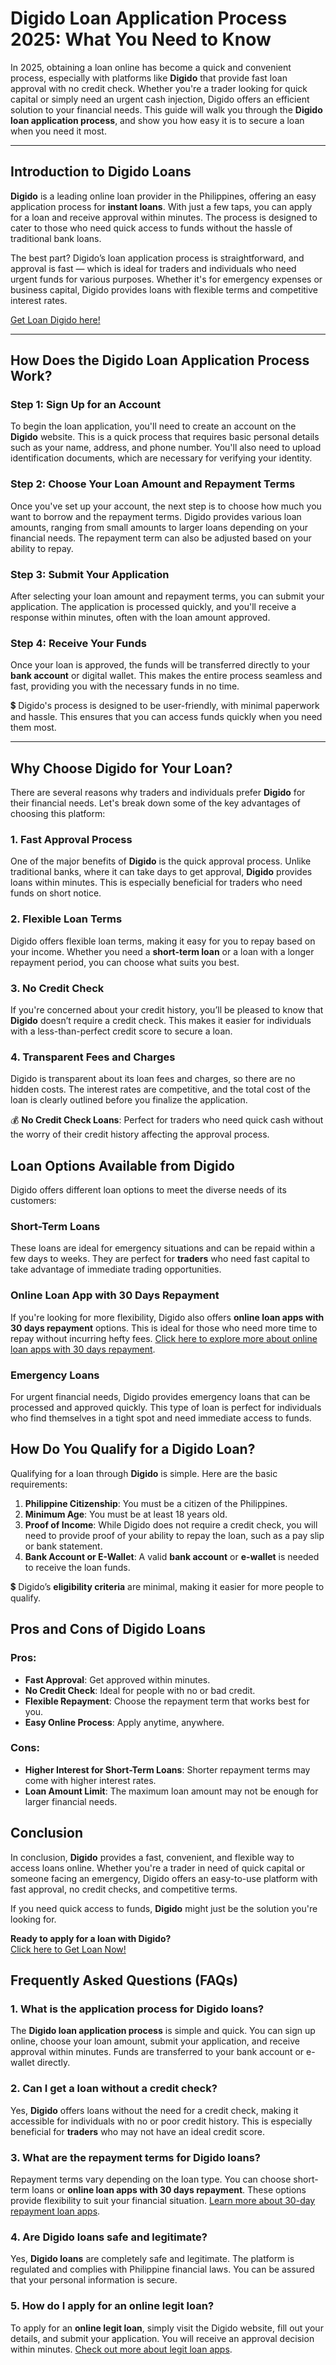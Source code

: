 # Digido Loan Application Process 2025: What You Need to Know

In 2025, obtaining a loan online has become a quick and convenient process, especially with platforms like **Digido** that provide fast loan approval with no credit check. Whether you're a trader looking for quick capital or simply need an urgent cash injection, Digido offers an efficient solution to your financial needs. This guide will walk you through the **Digido loan application process**, and show you how easy it is to secure a loan when you need it most.

---
## Introduction to Digido Loans

**Digido** is a leading online loan provider in the Philippines, offering an easy application process for **instant loans**. With just a few taps, you can apply for a loan and receive approval within minutes. The process is designed to cater to those who need quick access to funds without the hassle of traditional bank loans.

The best part? Digido’s loan application process is straightforward, and approval is fast — which is ideal for traders and individuals who need urgent funds for various purposes. Whether it's for emergency expenses or business capital, Digido provides loans with flexible terms and competitive interest rates.

[Get Loan Digido here!](https://buolnd.com/koCS?sub1=sub1&sub2=sub2&sub3=sub3&sub4=sub4&sub5=sub5)

---
## How Does the Digido Loan Application Process Work?

### Step 1: **Sign Up for an Account**
To begin the loan application, you'll need to create an account on the **Digido** website. This is a quick process that requires basic personal details such as your name, address, and phone number. You'll also need to upload identification documents, which are necessary for verifying your identity.

### Step 2: **Choose Your Loan Amount and Repayment Terms**
Once you've set up your account, the next step is to choose how much you want to borrow and the repayment terms. Digido provides various loan amounts, ranging from small amounts to larger loans depending on your financial needs. The repayment term can also be adjusted based on your ability to repay.

### Step 3: **Submit Your Application**
After selecting your loan amount and repayment terms, you can submit your application. The application is processed quickly, and you'll receive a response within minutes, often with the loan amount approved.

### Step 4: **Receive Your Funds**
Once your loan is approved, the funds will be transferred directly to your **bank account** or digital wallet. This makes the entire process seamless and fast, providing you with the necessary funds in no time.

💲 Digido's process is designed to be user-friendly, with minimal paperwork and hassle. This ensures that you can access funds quickly when you need them most.

---
## Why Choose Digido for Your Loan?

There are several reasons why traders and individuals prefer **Digido** for their financial needs. Let's break down some of the key advantages of choosing this platform:

### 1. **Fast Approval Process**
One of the major benefits of **Digido** is the quick approval process. Unlike traditional banks, where it can take days to get approval, **Digido** provides loans within minutes. This is especially beneficial for traders who need funds on short notice.

### 2. **Flexible Loan Terms**
Digido offers flexible loan terms, making it easy for you to repay based on your income. Whether you need a **short-term loan** or a loan with a longer repayment period, you can choose what suits you best.

### 3. **No Credit Check**
If you're concerned about your credit history, you’ll be pleased to know that **Digido** doesn’t require a credit check. This makes it easier for individuals with a less-than-perfect credit score to secure a loan.

### 4. **Transparent Fees and Charges**
Digido is transparent about its loan fees and charges, so there are no hidden costs. The interest rates are competitive, and the total cost of the loan is clearly outlined before you finalize the application.

💰 **No Credit Check Loans**: Perfect for traders who need quick cash without the worry of their credit history affecting the approval process.

## Loan Options Available from Digido

Digido offers different loan options to meet the diverse needs of its customers:

### Short-Term Loans
These loans are ideal for emergency situations and can be repaid within a few days to weeks. They are perfect for **traders** who need fast capital to take advantage of immediate trading opportunities.

### **Online Loan App with 30 Days Repayment**
If you're looking for more flexibility, Digido also offers **online loan apps with 30 days repayment** options. This is ideal for those who need more time to repay without incurring hefty fees. [Click here to explore more about online loan apps with 30 days repayment](https://www.linkedin.com/pulse/online-loan-app-30-days-repayment-philippines-2024-best-loan-ph-thhvf/?trackingId=6DcQU8rxgEc6sRq1dlgxyA%3D%3D).

### Emergency Loans
For urgent financial needs, Digido provides emergency loans that can be processed and approved quickly. This type of loan is perfect for individuals who find themselves in a tight spot and need immediate access to funds.

## How Do You Qualify for a Digido Loan?

Qualifying for a loan through **Digido** is simple. Here are the basic requirements:

1. **Philippine Citizenship**: You must be a citizen of the Philippines.
2. **Minimum Age**: You must be at least 18 years old.
3. **Proof of Income**: While Digido does not require a credit check, you will need to provide proof of your ability to repay the loan, such as a pay slip or bank statement.
4. **Bank Account or E-Wallet**: A valid **bank account** or **e-wallet** is needed to receive the loan funds.

💲 Digido’s **eligibility criteria** are minimal, making it easier for more people to qualify.

## Pros and Cons of Digido Loans

### Pros:
- **Fast Approval**: Get approved within minutes.
- **No Credit Check**: Ideal for people with no or bad credit.
- **Flexible Repayment**: Choose the repayment term that works best for you.
- **Easy Online Process**: Apply anytime, anywhere.

### Cons:
- **Higher Interest for Short-Term Loans**: Shorter repayment terms may come with higher interest rates.
- **Loan Amount Limit**: The maximum loan amount may not be enough for larger financial needs.

## Conclusion

In conclusion, **Digido** provides a fast, convenient, and flexible way to access loans online. Whether you're a trader in need of quick capital or someone facing an emergency, Digido offers an easy-to-use platform with fast approval, no credit checks, and competitive terms.

If you need quick access to funds, **Digido** might just be the solution you're looking for.

**Ready to apply for a loan with Digido?**  
[Click here to Get Loan Now!](https://linktr.ee/apploansph)

## Frequently Asked Questions (FAQs)

### 1. **What is the application process for Digido loans?**
The **Digido loan application process** is simple and quick. You can sign up online, choose your loan amount, submit your application, and receive approval within minutes. Funds are transferred to your bank account or e-wallet directly.

### 2. **Can I get a loan without a credit check?**
Yes, **Digido** offers loans without the need for a credit check, making it accessible for individuals with no or poor credit history. This is especially beneficial for **traders** who may not have an ideal credit score.

### 3. **What are the repayment terms for Digido loans?**
Repayment terms vary depending on the loan type. You can choose short-term loans or **online loan apps with 30 days repayment**. These options provide flexibility to suit your financial situation. [Learn more about 30-day repayment loan apps](https://www.linkedin.com/pulse/online-loan-app-30-days-repayment-philippines-2024-best-loan-ph-thhvf/?trackingId=6DcQU8rxgEc6sRq1dlgxyA%3D%3D).

### 4. **Are Digido loans safe and legitimate?**
Yes, **Digido loans** are completely safe and legitimate. The platform is regulated and complies with Philippine financial laws. You can be assured that your personal information is secure.

### 5. **How do I apply for an online legit loan?**
To apply for an **online legit loan**, simply visit the Digido website, fill out your details, and submit your application. You will receive an approval decision within minutes. [Check out more about legit loan apps](https://www.linkedin.com/pulse/legit-loan-online-philippines-top-10-best-apps-low-interest-1jdzf).
